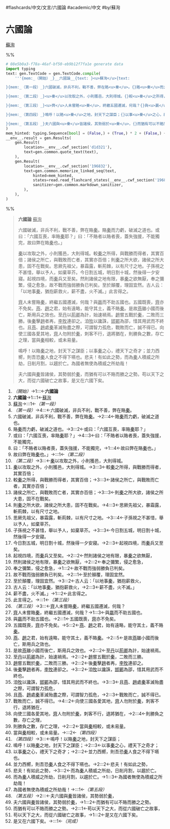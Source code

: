 #flashcards/中文/文言/六國論 #academic/中文 #by/蘇洵

# 六國論
<u>蘇洵</u>

%%
```Python
# 08e5b0a3-f78a-46af-bf50-eb9b12f7fa1e generate data
import typing
text: gen.TextCode = gen.TextCode.compile(
	'''{mem:_（開始）_}__六國論__{text: }<u>蘇洵</u>{text:

}{mem:_（第一段）_}六國破滅，非兵不利，戰不善，弊在賂<u>秦</u>。{}賂<u>秦</u>而力虧，破滅之道也。{}或曰：「六國互喪，率賂<u>秦</u>耶？」{}曰：「不賂者以賂者喪，蓋失強援，不能獨完，{}故曰弊在賂<u>秦</u>也。」{text:

}{mem:_（第二段）_}<u>秦</u>以攻取之外，小則獲邑，大則得城。{}較<u>秦</u>之所得，與戰勝而得者，其實百倍；{}諸侯之所亡，與戰敗而亡者，其實亦百倍；{}則<u>秦</u>之所大欲，諸侯之所大患，固不在戰矣。{}思厥先祖父，暴霜露，斬荊棘，以有尺寸之地。{}子孫視之不甚惜，舉以予人，如棄草芥。{}今日割五城，明日割十城，然後得一夕安寢。{}起視四境，而<u>秦</u>兵又至矣。{}然則諸侯之地有限，暴<u>秦</u>之欲無厭，{}奉之彌繁，侵之愈急，{}故不戰而強弱勝負已判矣。{}至於顛覆，理固宜然。{}古人云：「以地事<u>秦</u>，猶抱薪救火，{}薪不盡，火不滅。」{}此言得之。{text:

}{mem:_（第三段）_}<u>齊</u>人未嘗賂<u>秦</u>，終繼五國遷滅，何哉？{}與<u>嬴</u>而不助五國也。{}五國既喪，<u>齊</u>亦不免矣。{}<u>燕</u>、<u>趙</u>之君，始有遠略，能守其土，義不賂<u>秦</u>。{}是故<u>燕</u>雖小國而後亡，斯用兵之效也。{}至<u>丹</u>以<u>荊卿</u>為計，始速禍焉。{}<u>趙</u>嘗五戰於<u>秦</u>，二敗而三勝。{}後<u>秦</u>擊<u>趙</u>者再，<u>李牧</u>連卻之。{}洎<u>牧</u>以讒誅，<u>邯鄲</u>為邵，惜其用武而不終也。{}且<u>燕</u>、<u>趙</u>處<u>秦</u>革滅殆盡之際，可謂智力孤危，{}戰敗而亡，誠不得已。{}向使三國各愛其地，<u>齊</u>人勿附於<u>秦</u>，刺客不行，退將猶在，{}則勝負之數，存亡之理，{}當與<u>秦</u>相較，或未易量。{text:

}{mem:_（第四段）_}鳴呼！以賂<u>秦</u>之地，封天下之謀臣；{}以事<u>秦</u>之心，禮天下之奇才；{}並力西嚮，則吾恐<u>秦</u>人食之不得下嚥也。{}悲夫！有如此之勢，{}而為<u>秦</u>人積威之所劫，日削月割，以趨於亡。{}為國者無使為積威之所劫哉！{text:

}{mem:_（第五段）_}夫六國與<u>秦</u>皆諸侯，其勢弱於<u>秦</u>，{}而猶有可以不賂而勝之之勢。{}苟以天下之大，而從六國破亡之故事，{}是又在六國下矣。{mem:_（完成）_}'''
)
mem_hinted: typing.Sequence[bool] = (False,) + (True,) * 2 + (False,) + (True,) * 5 + (False,) + (True,) * 15 + (False,) + (True,) * 14 + (False,) + (True,) * 6 + (False,) + (True,) * 4 + (False,)
__env__.result = gen.Results(
	gen.Result(
		location=__env__.cwf_section('d1d321'),
		text=gen.common.quote_text(text),
	),
	gen.Result(
		location=__env__.cwf_section('196832'),
		text=gen.common.memorize_linked_seq(text,
			hinted=mem_hinted,
			states=read.read_flashcard_states(__env__.cwf_section('196832')),
			sanitizer=gen.common.markdown_sanitizer,
		),
	),
)
```
%%

<!--08e5b0a3-f78a-46af-bf50-eb9b12f7fa1e generate section="d1d321"--><!-- The following content is generated at 2022-11-05T00:25:00.999868+08:00. Any edits will be overridden! -->

> __六國論__ <u>蘇洵</u>
>
> 六國破滅，非兵不利，戰不善，弊在賂<u>秦</u>。賂<u>秦</u>而力虧，破滅之道也。或曰：「六國互喪，率賂<u>秦</u>耶？」曰：「不賂者以賂者喪，蓋失強援，不能獨完，故曰弊在賂<u>秦</u>也。」
>
> <u>秦</u>以攻取之外，小則獲邑，大則得城。較<u>秦</u>之所得，與戰勝而得者，其實百倍；諸侯之所亡，與戰敗而亡者，其實亦百倍；則<u>秦</u>之所大欲，諸侯之所大患，固不在戰矣。思厥先祖父，暴霜露，斬荊棘，以有尺寸之地。子孫視之不甚惜，舉以予人，如棄草芥。今日割五城，明日割十城，然後得一夕安寢。起視四境，而<u>秦</u>兵又至矣。然則諸侯之地有限，暴<u>秦</u>之欲無厭，奉之彌繁，侵之愈急，故不戰而強弱勝負已判矣。至於顛覆，理固宜然。古人云：「以地事<u>秦</u>，猶抱薪救火，薪不盡，火不滅。」此言得之。
>
> <u>齊</u>人未嘗賂<u>秦</u>，終繼五國遷滅，何哉？與<u>嬴</u>而不助五國也。五國既喪，<u>齊</u>亦不免矣。<u>燕</u>、<u>趙</u>之君，始有遠略，能守其土，義不賂<u>秦</u>。是故<u>燕</u>雖小國而後亡，斯用兵之效也。至<u>丹</u>以<u>荊卿</u>為計，始速禍焉。<u>趙</u>嘗五戰於<u>秦</u>，二敗而三勝。後<u>秦</u>擊<u>趙</u>者再，<u>李牧</u>連卻之。洎<u>牧</u>以讒誅，<u>邯鄲</u>為邵，惜其用武而不終也。且<u>燕</u>、<u>趙</u>處<u>秦</u>革滅殆盡之際，可謂智力孤危，戰敗而亡，誠不得已。向使三國各愛其地，<u>齊</u>人勿附於<u>秦</u>，刺客不行，退將猶在，則勝負之數，存亡之理，當與<u>秦</u>相較，或未易量。
>
> 鳴呼！以賂<u>秦</u>之地，封天下之謀臣；以事<u>秦</u>之心，禮天下之奇才；並力西嚮，則吾恐<u>秦</u>人食之不得下嚥也。悲夫！有如此之勢，而為<u>秦</u>人積威之所劫，日削月割，以趨於亡。為國者無使為積威之所劫哉！
>
> 夫六國與<u>秦</u>皆諸侯，其勢弱於<u>秦</u>，而猶有可以不賂而勝之之勢。苟以天下之大，而從六國破亡之故事，是又在六國下矣。

<!--/08e5b0a3-f78a-46af-bf50-eb9b12f7fa1e-->

<!--08e5b0a3-f78a-46af-bf50-eb9b12f7fa1e generate section="196832"--><!-- The following content is generated at 2022-11-05T00:25:01.008868+08:00. Any edits will be overridden! -->

1. _（開始）_→1:::←__六國論__ <!--SR:!2022-11-19,20,270!2022-11-17,18,270-->
2. __六國論__→1:::1←<u>蘇洵</u> <!--SR:!2022-11-26,22,250!2022-11-25,21,250-->
3. <u>蘇洵</u>→:::1←_（第一段）_ <!--SR:!2022-11-06,11,270!2022-11-13,9,230-->
4. _（第一段）_→4:::←六國破滅，非兵不利，戰不善，弊在賂<u>秦</u>。 <!--SR:!2022-11-18,17,250!2022-11-08,13,270-->
5. 六國破滅，非兵不利，戰不善，弊在賂<u>秦</u>。→2:::4←賂<u>秦</u>而力虧，破滅之道也。 <!--SR:!2022-11-24,20,250!2022-11-21,17,250-->
6. 賂<u>秦</u>而力虧，破滅之道也。→3:::2←或曰：「六國互喪，率賂<u>秦</u>耶？」 <!--SR:!2022-11-23,19,250!2022-11-23,19,250-->
7. 或曰：「六國互喪，率賂<u>秦</u>耶？」→4:::3←曰：「不賂者以賂者喪，蓋失強援，不能獨完， <!--SR:!2022-11-27,23,250!2022-11-05,10,250-->
8. 曰：「不賂者以賂者喪，蓋失強援，不能獨完，→1:::4←故曰弊在賂<u>秦</u>也。」 <!--SR:!2022-11-09,5,210!2022-11-11,7,230-->
9. 故曰弊在賂<u>秦</u>也。」→:::1←_（第二段）_ <!--SR:!2022-11-08,13,270!2022-11-10,6,210-->
10. _（第二段）_→3:::←<u>秦</u>以攻取之外，小則獲邑，大則得城。 <!--SR:!2022-11-14,10,210!2022-11-18,17,250-->
11. <u>秦</u>以攻取之外，小則獲邑，大則得城。→3:::3←較<u>秦</u>之所得，與戰勝而得者，其實百倍； <!--SR:!2022-11-22,18,250!2022-11-07,12,270-->
12. 較<u>秦</u>之所得，與戰勝而得者，其實百倍；→3:::3←諸侯之所亡，與戰敗而亡者，其實亦百倍； <!--SR:!2022-11-06,11,270!2022-11-21,17,250-->
13. 諸侯之所亡，與戰敗而亡者，其實亦百倍；→3:::3←則<u>秦</u>之所大欲，諸侯之所大患，固不在戰矣。 <!--SR:!2022-11-09,5,230!2022-11-22,18,250-->
14. 則<u>秦</u>之所大欲，諸侯之所大患，固不在戰矣。→4:::3←思厥先祖父，暴霜露，斬荊棘，以有尺寸之地。 <!--SR:!2022-11-27,23,250!2022-11-05,10,250-->
15. 思厥先祖父，暴霜露，斬荊棘，以有尺寸之地。→3:::4←子孫視之不甚惜，舉以予人，如棄草芥。 <!--SR:!2022-11-10,6,230!2022-11-08,4,230-->
16. 子孫視之不甚惜，舉以予人，如棄草芥。→3:::3←今日割五城，明日割十城，然後得一夕安寢。 <!--SR:!2022-11-28,24,250!2022-11-05,10,250-->
17. 今日割五城，明日割十城，然後得一夕安寢。→2:::3←起視四境，而<u>秦</u>兵又至矣。 <!--SR:!2022-11-22,18,250!2022-11-25,21,250-->
18. 起視四境，而<u>秦</u>兵又至矣。→2:::2←然則諸侯之地有限，暴<u>秦</u>之欲無厭， <!--SR:!2022-11-28,24,250!2022-11-26,22,250-->
19. 然則諸侯之地有限，暴<u>秦</u>之欲無厭，→2:::2←奉之彌繁，侵之愈急， <!--SR:!2022-11-10,6,230!2022-11-06,2,210-->
20. 奉之彌繁，侵之愈急，→1:::2←故不戰而強弱勝負已判矣。 <!--SR:!2022-11-08,4,230!2022-11-08,4,230-->
21. 故不戰而強弱勝負已判矣。→2:::1←至於顛覆，理固宜然。 <!--SR:!2022-11-12,11,230!2022-11-05,10,250-->
22. 至於顛覆，理固宜然。→3:::2←古人云：「以地事<u>秦</u>，猶抱薪救火， <!--SR:!2022-11-11,7,230!2022-11-24,20,250-->
23. 古人云：「以地事<u>秦</u>，猶抱薪救火，→2:::3←薪不盡，火不滅。」 <!--SR:!2022-11-21,17,250!2022-11-26,22,250-->
24. 薪不盡，火不滅。」→1:::2←此言得之。 <!--SR:!2022-11-25,21,250!2022-11-24,20,250-->
25. 此言得之。→:::1←_（第三段）_ <!--SR:!2022-11-27,23,250!2022-11-05,10,250-->
26. _（第三段）_→3:::←<u>齊</u>人未嘗賂<u>秦</u>，終繼五國遷滅，何哉？ <!--SR:!2022-11-17,16,250!2022-11-18,17,250-->
27. <u>齊</u>人未嘗賂<u>秦</u>，終繼五國遷滅，何哉？→1:::3←與<u>嬴</u>而不助五國也。 <!--SR:!2022-11-22,18,250!2022-11-12,8,230-->
28. 與<u>嬴</u>而不助五國也。→2:::1←五國既喪，<u>齊</u>亦不免矣。 <!--SR:!2022-11-29,25,250!2022-11-25,21,250-->
29. 五國既喪，<u>齊</u>亦不免矣。→5:::2←<u>燕</u>、<u>趙</u>之君，始有遠略，能守其土，義不賂<u>秦</u>。 <!--SR:!2022-11-30,26,250!2022-11-12,8,230-->
30. <u>燕</u>、<u>趙</u>之君，始有遠略，能守其土，義不賂<u>秦</u>。→2:::5←是故<u>燕</u>雖小國而後亡，斯用兵之效也。 <!--SR:!2022-11-30,26,250!2022-11-05,10,250-->
31. 是故<u>燕</u>雖小國而後亡，斯用兵之效也。→2:::2←至<u>丹</u>以<u>荊卿</u>為計，始速禍焉。 <!--SR:!2022-11-12,11,230!2022-11-10,6,230-->
32. 至<u>丹</u>以<u>荊卿</u>為計，始速禍焉。→2:::2←<u>趙</u>嘗五戰於<u>秦</u>，二敗而三勝。 <!--SR:!2022-11-05,10,250!2022-11-28,24,250-->
33. <u>趙</u>嘗五戰於<u>秦</u>，二敗而三勝。→2:::2←後<u>秦</u>擊<u>趙</u>者再，<u>李牧</u>連卻之。 <!--SR:!2022-11-23,19,250!2022-11-13,9,230-->
34. 後<u>秦</u>擊<u>趙</u>者再，<u>李牧</u>連卻之。→3:::2←洎<u>牧</u>以讒誅，<u>邯鄲</u>為邵，惜其用武而不終也。 <!--SR:!2022-11-05,10,250!2022-11-30,26,250-->
35. 洎<u>牧</u>以讒誅，<u>邯鄲</u>為邵，惜其用武而不終也。→3:::3←且<u>燕</u>、<u>趙</u>處<u>秦</u>革滅殆盡之際，可謂智力孤危， <!--SR:!2022-11-09,5,210!2022-11-24,20,250-->
36. 且<u>燕</u>、<u>趙</u>處<u>秦</u>革滅殆盡之際，可謂智力孤危，→2:::3←戰敗而亡，誠不得已。 <!--SR:!2022-11-16,15,250!2022-11-22,18,250-->
37. 戰敗而亡，誠不得已。→4:::2←向使三國各愛其地，<u>齊</u>人勿附於<u>秦</u>，刺客不行，退將猶在， <!--SR:!2022-11-23,19,250!2022-11-09,5,210-->
38. 向使三國各愛其地，<u>齊</u>人勿附於<u>秦</u>，刺客不行，退將猶在，→2:::4←則勝負之數，存亡之理， <!--SR:!2022-11-16,15,250!2022-11-05,10,250-->
39. 則勝負之數，存亡之理，→2:::2←當與<u>秦</u>相較，或未易量。 <!--SR:!2022-11-05,10,250!2022-11-05,10,250-->
40. 當與<u>秦</u>相較，或未易量。→:::2←_（第四段）_ <!--SR:!2022-11-09,5,190!2022-11-06,2,190-->
41. _（第四段）_→3:::←鳴呼！以賂<u>秦</u>之地，封天下之謀臣； <!--SR:!2022-11-09,5,210!2022-11-06,11,270-->
42. 鳴呼！以賂<u>秦</u>之地，封天下之謀臣；→2:::3←以事<u>秦</u>之心，禮天下之奇才； <!--SR:!2022-11-27,23,250!2022-11-10,6,210-->
43. 以事<u>秦</u>之心，禮天下之奇才；→2:::2←並力西嚮，則吾恐<u>秦</u>人食之不得下嚥也。 <!--SR:!2022-11-26,22,250!2022-11-21,17,250-->
44. 並力西嚮，則吾恐<u>秦</u>人食之不得下嚥也。→2:::2←悲夫！有如此之勢， <!--SR:!2022-11-14,10,210!2022-11-06,2,210-->
45. 悲夫！有如此之勢，→3:::2←而為<u>秦</u>人積威之所劫，日削月割，以趨於亡。 <!--SR:!2022-11-20,16,230!2022-11-28,24,250-->
46. 而為<u>秦</u>人積威之所劫，日削月割，以趨於亡。→1:::3←為國者無使為積威之所劫哉！ <!--SR:!2022-11-10,6,210!2022-11-29,25,250-->
47. 為國者無使為積威之所劫哉！→:::1←_（第五段）_ <!--SR:!2022-11-12,8,230!2022-11-05,10,250-->
48. _（第五段）_→2:::←夫六國與<u>秦</u>皆諸侯，其勢弱於<u>秦</u>， <!--SR:!2022-11-29,25,250!2022-11-05,4,190-->
49. 夫六國與<u>秦</u>皆諸侯，其勢弱於<u>秦</u>，→1:::2←而猶有可以不賂而勝之之勢。 <!--SR:!2022-11-05,10,250!2022-11-10,6,230-->
50. 而猶有可以不賂而勝之之勢。→2:::1←苟以天下之大，而從六國破亡之故事， <!--SR:!2022-11-12,11,230!2022-11-05,10,250-->
51. 苟以天下之大，而從六國破亡之故事，→1:::2←是又在六國下矣。 <!--SR:!2022-11-26,22,250!2022-11-05,10,250-->
52. 是又在六國下矣。→:::1←_（完成）_ <!--SR:!2022-11-07,12,270!2022-11-05,10,250-->

<!--/08e5b0a3-f78a-46af-bf50-eb9b12f7fa1e-->
